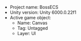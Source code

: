 <!-- UNITY CODE ASSIST INSTRUCTIONS START -->
- Project name: BossECS
- Unity version: Unity 6000.0.22f1
- Active game object:
  - Name: Canvas
  - Tag: Untagged
  - Layer: UI
<!-- UNITY CODE ASSIST INSTRUCTIONS END -->